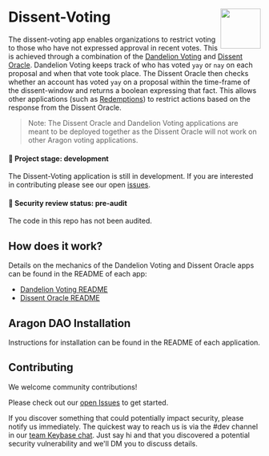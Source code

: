 # Dissent-Voting <img align="right" src="https://github.com/1Hive/website/blob/master/website/static/img/bee.png" height="80px" />

The dissent-voting app enables organizations to restrict voting to those who have not expressed approval in recent votes. This is achieved through a combination of the [Dandelion Voting](https://github.com/1Hive/dissent-voting-app/tree/master/dandelion-voting) and [Dissent Oracle](https://github.com/1Hive/dissent-voting-app/tree/master/dissent-oracle). Dandelion Voting keeps track of who has voted `yay` or `nay` on each proposal and when that vote took place. The Dissent Oracle then checks whether an account has voted `yay` on a proposal within the time-frame of the dissent-window and returns a boolean expressing that fact. This allows other applications (such as [Redemptions](https://github.com/1Hive/redemptions-app/)) to restrict actions based on the response from the Dissent Oracle.

> Note: The Dissent Oracle and Dandelion Voting applications are meant to be deployed together as the Dissent Oracle will not work on other Aragon voting applications.


#### 🐲 Project stage: development

The Dissent-Voting application is still in development. If you are interested in contributing please see our open [issues](https://github.com/1hive/dissent-voting-app/issues).

#### 🚨 Security review status: pre-audit

The code in this repo has not been audited.

## How does it work?

Details on the mechanics of the Dandelion Voting and Dissent Oracle apps can be found in the README of each app:
- [Dandelion Voting README](https://github.com/1Hive/dissent-voting-app/tree/master/dandelion-voting/README.md)
- [Dissent Oracle README](https://github.com/1Hive/dissent-voting-app/tree/master/dissent-oracle/README.md)

## Aragon DAO Installation

Instructions for installation can be found in the README of each application.

## Contributing

We welcome community contributions!

Please check out our [open Issues](https://github.com/1Hive/time-lock-app/issues) to get started.

If you discover something that could potentially impact security, please notify us immediately. The quickest way to reach us is via the #dev channel in our [team Keybase chat](https://1hive.org/contribute/keybase). Just say hi and that you discovered a potential security vulnerability and we'll DM you to discuss details.

